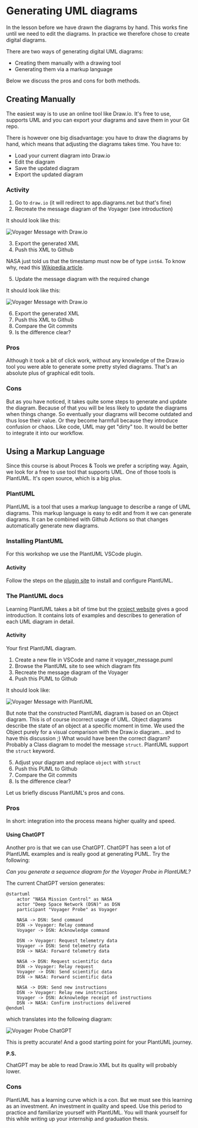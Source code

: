 # Generating UML diagrams
In the lesson before we have drawn the diagrams by hand. This works fine until we need to edit the diagrams. In practice we therefore chose to create digital diagrams.

There are two ways of generating digital UML diagrams:

- Creating them manually with a drawing tool
- Generating them via a markup language

Below we discuss the pros and cons for both methods.

## Creating Manually
The easiest way is to use an online tool like Draw.io. It's free to use, supports UML and you can export your diagrams and save them in your Git repo.

There is however one big disadvantage: you have to draw the diagrams by hand, which means that adjusting the diagrams takes time. You have to:

- Load your current diagram into Draw.io
- Edit the diagram
- Save the updated diagram
- Export the updated diagram

### Activity

1. Go to `draw.io` (it will redirect to app.diagrams.net but that's fine)
2. Recreate the message diagram of the Voyager (see introduction)

It should look like this:

![Voyager Message with Draw.io](./draw_io/voyager_1.svg)

3. Export the generated XML
4. Push this XML to Github

NASA just told us that the timestamp must now be of type `int64`. To know why, read this [Wikipedia article](https://en.wikipedia.org/wiki/Year_2038_problem).

5. Update the message diagram with the required change

It should look like this:

![Voyager Message with Draw.io](./draw_io/voyager_2.svg)

6. Export the generated XML
7. Push this XML to Github
8. Compare the Git commits
9. Is the difference clear?

### Pros
Although it took a bit of click work, without any knowledge of the Draw.io tool you were able to generate some pretty styled diagrams. That's an absolute plus of graphical edit tools.

### Cons
But as you have noticed, it takes quite some steps to generate and update the diagram. Because of that you will be less likely to update the diagrams when things change. So eventually your diagrams will become outdated and thus lose their value. Or they become harmfull because they introduce confusion or chaos. Like code, UML may get "dirty" too. It would be better to integrate it into our workflow.

## Using a Markup Language
Since this course is about Proces & Tools we prefer a scripting way. Again, we look for a free to use tool that supports UML. One of those tools is PlantUML. It's open source, which is a big plus.

### PlantUML
PlantUML is a tool that uses a markup language to describe a range of UML diagrams. This markup language is easy to edit and from it we can generate diagrams. It can be combined with Github Actions so that changes automatically generate new diagrams.

### Installing PlantUML
For this workshop we use the PlantUML VSCode plugin.

#### Activity
Follow the steps on the [plugin site](https://marketplace.visualstudio.com/items?itemName=jebbs.plantuml) to install and configure PlantUML.

### The PlantUML docs
Learning PlantUML takes a bit of time but the [project website](https://plantuml.com) gives a good introduction. It contains lots of examples and describes to generation of each UML diagram in detail.

#### Activity
Your first PlantUML diagram.

1. Create a new file in VSCode and name it voyager_message.puml
2. Browse the PlantUML site to see which diagram fits
3. Recreate the message diagram of the Voyager
4. Push this PUML to Github

It should look like:

![Voyager Message with PlantUML](./plant_uml/voyager_message/Voyager%20Message%20Description.svg)

But note that the constructed PlantUML diagram is based on an Object diagram. This is of course incorrect usage of UML. Object diagrams describe the state of an object at a specific moment in time. We used the Object purely for a visual comparison with the Draw.io diagram... and to have this discussion ;) What would have been the correct diagram? Probably a Class diagram to model the message `struct`. PlantUML support the `struct` keyword.

5. Adjust your diagram and replace `object` with `struct`
6. Push this PUML to Github
7. Compare the Git commits
8. Is the difference clear?

Let us briefly discuss PlantUML's pros and cons.

### Pros
In short: integration into the process means higher quality and speed.

#### Using ChatGPT
Another pro is that we can use ChatGPT. ChatGPT has seen a lot of PlantUML examples and is really good at generating PUML. Try the following:

*Can you generate a sequence diagram for the Voyager Probe in PlantUML?*

The current ChatGPT version generates:

```
@startuml
    actor "NASA Mission Control" as NASA
    actor "Deep Space Network (DSN)" as DSN
    participant "Voyager Probe" as Voyager

    NASA -> DSN: Send command
    DSN -> Voyager: Relay command
    Voyager -> DSN: Acknowledge command

    DSN -> Voyager: Request telemetry data
    Voyager -> DSN: Send telemetry data
    DSN -> NASA: Forward telemetry data

    NASA -> DSN: Request scientific data
    DSN -> Voyager: Relay request
    Voyager -> DSN: Send scientific data
    DSN -> NASA: Forward scientific data

    NASA -> DSN: Send new instructions
    DSN -> Voyager: Relay new instructions
    Voyager -> DSN: Acknowledge receipt of instructions
    DSN -> NASA: Confirm instructions delivered
@enduml
```

which translates into the following diagram:

![Voyager Probe ChatGPT](./plant_uml/voyager_chatgpt/Voyager%20Probe%20ChatGPT.svg)

This is pretty accurate! And a good starting point for your PlantUML journey.

**P.S.**

ChatGPT may be able to read Draw.io XML but its quality will probably lower.

### Cons
PlantUML has a learning curve which is a con. But we must see this learning as an investment. An investment in quality and speed. Use this period to practice and familiarize yourself with PlantUML. You will thank yourself for this while writing up your internship and graduation thesis.